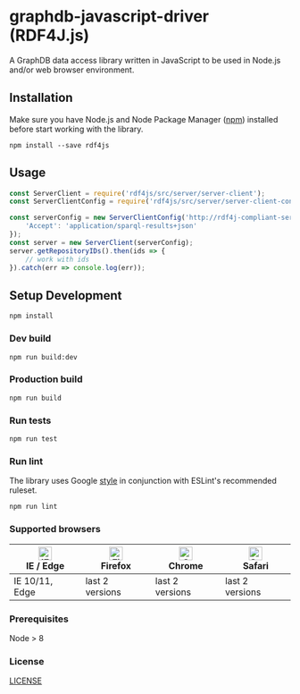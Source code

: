 # graphdb-javascript-driver (RDF4J.js)

A GraphDB data access library written in JavaScript to be used in Node.js and/or 
web browser environment.  

## Installation
Make sure you have Node.js and Node Package Manager ([npm](https://npmjs.org/)) installed before start 
working with the library.
```
npm install --save rdf4js
```

## Usage
```javascript
const ServerClient = require('rdf4js/src/server/server-client');
const ServerClientConfig = require('rdf4js/src/server/server-client-config');

const serverConfig = new ServerClientConfig('http://rdf4j-compliant-server/', 0, {
    'Accept': 'application/sparql-results+json'
});
const server = new ServerClient(serverConfig);
server.getRepositoryIDs().then(ids => {
    // work with ids
}).catch(err => console.log(err));
```

## Setup Development
```
npm install
```

### Dev build

```
npm run build:dev
```

### Production build

```
npm run build
```

### Run tests

```
npm run test
```

### Run lint
The library uses Google [style](https://google.github.io/styleguide/jsguide.html) in conjunction with ESLint's recommended ruleset.
```
npm run lint
```

### Supported browsers

| [<img src="https://raw.githubusercontent.com/alrra/browser-logos/master/src/edge/edge_48x48.png" alt="IE / Edge" width="24px" height="24px" />](http://godban.github.io/browsers-support-badges/) <br/>IE / Edge | [<img src="https://raw.githubusercontent.com/alrra/browser-logos/master/src/firefox/firefox_48x48.png" alt="Firefox" width="24px" height="24px" />](http://godban.github.io/browsers-support-badges/)<br/>Firefox | [<img src="https://raw.githubusercontent.com/alrra/browser-logos/master/src/chrome/chrome_48x48.png" alt="Chrome" width="24px" height="24px" />](http://godban.github.io/browsers-support-badges/)<br/>Chrome | [<img src="https://raw.githubusercontent.com/alrra/browser-logos/master/src/safari/safari_48x48.png" alt="Safari" width="24px" height="24px" />](http://godban.github.io/browsers-support-badges/)<br/>Safari | 
| -------------- | --------------- | --------------- | --------------- |
| IE 10/11, Edge | last 2 versions | last 2 versions | last 2 versions |

### Prerequisites
Node > 8

### License
[LICENSE](LICENSE)
